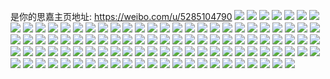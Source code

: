 是你的思嘉主页地址: https://weibo.com/u/5285104790 
![](https://wx4.sinaimg.cn/mw2000/005LFLbEly1h91h945oyyj320g2y3kjo.jpg) 
![](https://wx4.sinaimg.cn/mw2000/005LFLbEly1h91h94tkxrj32mc23fhdt.jpg) 
![](https://wx4.sinaimg.cn/mw2000/005LFLbEly1h91h9anawij32c0340npf.jpg) 
![](https://wx4.sinaimg.cn/mw2000/005LFLbEly1h91h97tt7dj32c0340npf.jpg) 
![](https://wx4.sinaimg.cn/mw2000/005LFLbEly1h91h92azerj33402c14qs.jpg) 
![](https://wx4.sinaimg.cn/mw2000/005LFLbEly1h91h90e6apj32c0340b29.jpg) 
![](https://wx4.sinaimg.cn/mw2000/005LFLbEly1h91h994p10j32c03401kz.jpg) 
![](https://wx4.sinaimg.cn/mw2000/005LFLbEly1h8d70mzww7j30u0140tj9.jpg) 
![](https://wx4.sinaimg.cn/mw2000/005LFLbEly1h7t3b8olooj30u0140gvh.jpg) 
![](https://wx4.sinaimg.cn/mw2000/005LFLbEly1h7t3atw1p0j30u0140dun.jpg) 
![](https://wx4.sinaimg.cn/mw2000/005LFLbEly1h7t37i0cmjj32c03404qr.jpg) 
![](https://wx4.sinaimg.cn/mw2000/005LFLbEly1h7t3cku77mj30u0140aj7.jpg) 
![](https://wx4.sinaimg.cn/mw2000/005LFLbEly1h773vq2qrjj30xi18ojta.jpg) 
![](https://wx4.sinaimg.cn/mw2000/005LFLbEly1h773vsad15j3340340ngu.jpg) 
![](https://wx4.sinaimg.cn/mw2000/005LFLbEly1h6pztqm1nuj32c0340x6q.jpg) 
![](https://wx4.sinaimg.cn/mw2000/005LFLbEly1h6pzu04qw0j32c0340b2a.jpg) 
![](https://wx4.sinaimg.cn/mw2000/005LFLbEly1h6pzub0q3uj32c03404qr.jpg) 
![](https://wx4.sinaimg.cn/mw2000/005LFLbEly1h6pzu72h16j32c0340qv7.jpg) 
![](https://wx4.sinaimg.cn/mw2000/005LFLbEly1h6pztsj8ocj32c0340npe.jpg) 
![](https://wx4.sinaimg.cn/mw2000/005LFLbEly1h6pztyr09hj32c0340qv6.jpg) 
![](https://wx4.sinaimg.cn/mw2000/005LFLbEly1h6pztvnyjcj32c0340u0x.jpg) 
![](https://wx4.sinaimg.cn/mw2000/005LFLbEly1h6pzu4we4yj33402c0x6p.jpg) 
![](https://wx4.sinaimg.cn/mw2000/005LFLbEly1h6pztl8ag9j32c03407wi.jpg) 
![](https://wx4.sinaimg.cn/mw2000/005LFLbEly1h6pztx33rnj33402c0kjm.jpg) 
![](https://wx4.sinaimg.cn/mw2000/005LFLbEly1h6pztugbw2j33402c04qr.jpg) 
![](https://wx4.sinaimg.cn/mw2000/005LFLbEly1h6pzu3jvxqj33402c0x6q.jpg) 
![](https://wx4.sinaimg.cn/mw2000/005LFLbEly1h6pzu90fb1j33402c0b2b.jpg) 
![](https://wx4.sinaimg.cn/mw2000/005LFLbEly1h6pzucgdv9j33402c04qq.jpg) 
![](https://wx4.sinaimg.cn/mw2000/005LFLbEly1h6pzudt9zpj32c0340hdu.jpg) 
![](https://wx4.sinaimg.cn/mw2000/005LFLbEly1h69zm1yzmpj30u00u03zw.jpg) 
![](https://wx4.sinaimg.cn/mw2000/005LFLbEly1h5vo84p219j32c0341npf.jpg) 
![](https://wx4.sinaimg.cn/mw2000/005LFLbEly1h5vo88io19j32c0340kjo.jpg) 
![](https://wx4.sinaimg.cn/mw2000/005LFLbEly1h5vo8apmxxj32c03404qr.jpg) 
![](https://wx4.sinaimg.cn/mw2000/005LFLbEly1h5vo8dsp2mj32c03404qq.jpg) 
![](https://wx4.sinaimg.cn/mw2000/005LFLbEly1h5vo8hfxzcj32c0340e83.jpg) 
![](https://wx4.sinaimg.cn/mw2000/005LFLbEly1h5vo8mbgvsj32c03404qs.jpg) 
![](https://wx4.sinaimg.cn/mw2000/005LFLbEly1h5vo8fwf90j32c0340x6q.jpg) 
![](https://wx4.sinaimg.cn/mw2000/005LFLbEly1h5vo8iyfzpj33402c0hdu.jpg) 
![](https://wx4.sinaimg.cn/mw2000/005LFLbEly1h5vo8k54zej33402c04qq.jpg) 
![](https://wx4.sinaimg.cn/mw2000/005LFLbEly1h5vobfuscij31400u0ak8.jpg) 
![](https://wx4.sinaimg.cn/mw2000/005LFLbEly1h5p2zu6nx9j30tu13u7dd.jpg) 
![](https://wx4.sinaimg.cn/mw2000/005LFLbEly1h5p2u4c486j32c0340x6q.jpg) 
![](https://wx4.sinaimg.cn/mw2000/005LFLbEly1h5p2uepw81j32c0340x6q.jpg) 
![](https://wx4.sinaimg.cn/mw2000/005LFLbEly1h5p32pr5e5j30u01400up.jpg) 
![](https://wx4.sinaimg.cn/mw2000/005LFLbEly1h5p2u8on7xj33402c0x6q.jpg) 
![](https://wx4.sinaimg.cn/mw2000/005LFLbEly1h5p2ubzlz1j32c0340hdu.jpg) 
![](https://wx4.sinaimg.cn/mw2000/005LFLbEly1h5p2wcn8k5j30tu13uai5.jpg) 
![](https://wx4.sinaimg.cn/mw2000/005LFLbEly1h5p30sr4tgj33402c0qv6.jpg) 
![](https://wx4.sinaimg.cn/mw2000/005LFLbEly1h5p3mzizv5j32c0340e81.jpg) 
![](https://wx4.sinaimg.cn/mw2000/005LFLbEly1h5g04qps7qj313z1o079l.jpg) 
![](https://wx4.sinaimg.cn/mw2000/005LFLbEly1h5g04q9gzwj32i01o0tgm.jpg) 
![](https://wx4.sinaimg.cn/mw2000/005LFLbEly1h5g04r9cbqj313z1o0gre.jpg) 
![](https://wx4.sinaimg.cn/mw2000/005LFLbEly1h5g08jo11sj32i01o07vr.jpg) 
![](https://wx4.sinaimg.cn/mw2000/005LFLbEly1h5g04pmw5qj30u0190gpj.jpg) 
![](https://wx4.sinaimg.cn/mw2000/005LFLbEly1h5g04rre3xj313z1o0n64.jpg) 
![](https://wx4.sinaimg.cn/mw2000/005LFLbEly1h5g0or43juj313z1o0afy.jpg) 
![](https://wx4.sinaimg.cn/mw2000/005LFLbEly1h5g0meufyhj32i01o07j0.jpg) 
![](https://wx4.sinaimg.cn/mw2000/005LFLbEly1h5g0oqoe6cj313z1o045n.jpg) 
![](https://wx4.sinaimg.cn/mw2000/005LFLbEly1h5dawkvr4fj32c0340e82.jpg) 
![](https://wx4.sinaimg.cn/mw2000/005LFLbEly1h5dawuswkhj30u01hcwr4.jpg) 
![](https://wx4.sinaimg.cn/mw2000/005LFLbEgy1h542vr0a0pj31am1amtoy.jpg) 
![](https://wx4.sinaimg.cn/mw2000/005LFLbEgy1h542v3shm4j32c0340npd.jpg) 
![](https://wx4.sinaimg.cn/mw2000/005LFLbEgy1h542wamjnfj32c03407wi.jpg) 
![](https://wx4.sinaimg.cn/mw2000/005LFLbEgy1h542w4ogttj33403404qu.jpg) 
![](https://wx4.sinaimg.cn/mw2000/005LFLbEgy1h542z4xciaj32c03404qq.jpg) 
![](https://wx4.sinaimg.cn/mw2000/005LFLbEgy1h5432paa46j30u0190k78.jpg) 
![](https://wx4.sinaimg.cn/mw2000/005LFLbEgy1h542z7lp1bj32c0340e82.jpg) 
![](https://wx4.sinaimg.cn/mw2000/005LFLbEgy1h542z36wt6j33402c07wk.jpg) 
![](https://wx4.sinaimg.cn/mw2000/005LFLbEgy1h4v4rygx8pj33402c0qv6.jpg) 
![](https://wx4.sinaimg.cn/mw2000/005LFLbEgy1h4rjgsyw1qj323u35sb2d.jpg) 
![](https://wx4.sinaimg.cn/mw2000/005LFLbEgy1h4rjgldaf7j33it5a8e8c.jpg) 
![](https://wx4.sinaimg.cn/mw2000/005LFLbEgy1h4rjjtdt9mj33gg56okjw.jpg) 
![](https://wx4.sinaimg.cn/mw2000/005LFLbEgy1h4rjh62fxyj33gg56oe8c.jpg) 
![](https://wx4.sinaimg.cn/mw2000/005LFLbEgy1h4o77zlb1hj32c0340e82.jpg) 
![](https://wx4.sinaimg.cn/mw2000/005LFLbEgy1h4o77his14j33402c0kjn.jpg) 
![](https://wx4.sinaimg.cn/mw2000/005LFLbEgy1h4o77k1a9qj33402c07wj.jpg) 
![](https://wx4.sinaimg.cn/mw2000/005LFLbEgy1h4o785yps8j33402c01ky.jpg) 
![](https://wx4.sinaimg.cn/mw2000/005LFLbEgy1h4o77puorkj32c0340npe.jpg) 
![](https://wx4.sinaimg.cn/mw2000/005LFLbEgy1h4o77rvhkaj32c0340hdu.jpg) 
![](https://wx4.sinaimg.cn/mw2000/005LFLbEgy1h4o77untodj32c0340hdv.jpg) 
![](https://wx4.sinaimg.cn/mw2000/005LFLbEgy1h4o77wrbzij32c0340qv6.jpg) 
![](https://wx4.sinaimg.cn/mw2000/005LFLbEgy1h4o781rsnpj32c0340e82.jpg) 
![](https://wx4.sinaimg.cn/mw2000/005LFLbEgy1h4o78440u7j32c0340kjm.jpg) 
![](https://wx4.sinaimg.cn/mw2000/005LFLbEgy1h42t1902t7j33402c0u0x.jpg) 
![](https://wx4.sinaimg.cn/mw2000/005LFLbEgy1h42t1dtx53j33402c0b2b.jpg) 
![](https://wx4.sinaimg.cn/mw2000/005LFLbEgy1h42t11uxbcj33402c04qq.jpg) 
![](https://wx4.sinaimg.cn/mw2000/005LFLbEgy1h42t1b83yrj33402c0qv7.jpg) 
![](https://wx4.sinaimg.cn/mw2000/005LFLbEgy1h42t15u2qaj32c0340npe.jpg) 
![](https://wx4.sinaimg.cn/mw2000/005LFLbEgy1h42t106pi3j33402c04qr.jpg) 
![](https://wx4.sinaimg.cn/mw2000/005LFLbEgy1h42t0wezk4j32c0340kjm.jpg) 
![](https://wx4.sinaimg.cn/mw2000/005LFLbEgy1h42t0ycrilj32c0340u0x.jpg) 
![](https://wx4.sinaimg.cn/mw2000/005LFLbEgy1h42t0tcjt3j33402c0kjn.jpg) 
![](https://wx4.sinaimg.cn/mw2000/005LFLbEgy1h42t1g4s3mj32c03404qr.jpg) 
![](https://wx4.sinaimg.cn/mw2000/005LFLbEgy1h42t13druqj32c0340x6p.jpg) 
![](https://wx4.sinaimg.cn/mw2000/005LFLbEgy1h42t16r6hzj317s17stlp.jpg) 
![](https://wx4.sinaimg.cn/mw2000/005LFLbEgy1h42t1j2zsnj32c0340qv6.jpg) 
![](https://wx4.sinaimg.cn/mw2000/005LFLbEgy1h42t1ln4j5j32c0340kjm.jpg) 
![](https://wx4.sinaimg.cn/mw2000/005LFLbEgy1h3rln050ooj32c0340npd.jpg) 
![](https://wx4.sinaimg.cn/mw2000/005LFLbEgy1h3rln6bkoyj32c03401l0.jpg) 
![](https://wx4.sinaimg.cn/mw2000/005LFLbEgy1h3rln265sjj33402c0hdu.jpg) 
![](https://wx4.sinaimg.cn/mw2000/005LFLbEgy1h3rlmyrsjzj32c035vnpd.jpg) 
![](https://wx4.sinaimg.cn/mw2000/005LFLbEgy1h3rlmu9ts6j32c0340kjl.jpg) 
![](https://wx4.sinaimg.cn/mw2000/005LFLbEgy1h3rlmpde99j32c03401l1.jpg) 
![](https://wx4.sinaimg.cn/mw2000/005LFLbEgy1h3rlmskz0uj32c0340u0y.jpg) 
![](https://wx4.sinaimg.cn/mw2000/005LFLbEgy1h3o5ua6konj32c0340b2b.jpg) 
